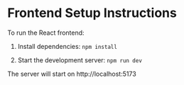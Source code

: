 # Frontend Setup Instructions

To run the React frontend:

1. Install dependencies:
   `npm install`

2. Start the development server:
   `npm run dev`

The server will start on http://localhost:5173
